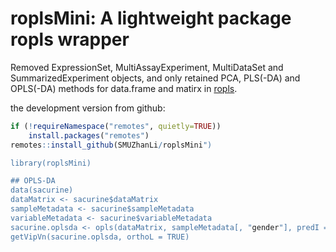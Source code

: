 # roplsMini: A lightweight package ropls wrapper
Removed ExpressionSet, MultiAssayExperiment, MultiDataSet and SummarizedExperiment objects, and only retained PCA, PLS(-DA) and OPLS(-DA) methods for data.frame and matirx in [ropls](https://bioconductor.org/packages/release/bioc/html/ropls.html).

the development version from github:

``` r
if (!requireNamespace("remotes", quietly=TRUE))
    install.packages("remotes")
remotes::install_github(SMUZhanLi/roplsMini")

library(roplsMini)

## OPLS-DA
data(sacurine)
dataMatrix <- sacurine$dataMatrix
sampleMetadata <- sacurine$sampleMetadata
variableMetadata <- sacurine$variableMetadata
sacurine.oplsda <- opls(dataMatrix, sampleMetadata[, "gender"], predI = 1, orthoI = NA)
getVipVn(sacurine.oplsda, orthoL = TRUE)
```

